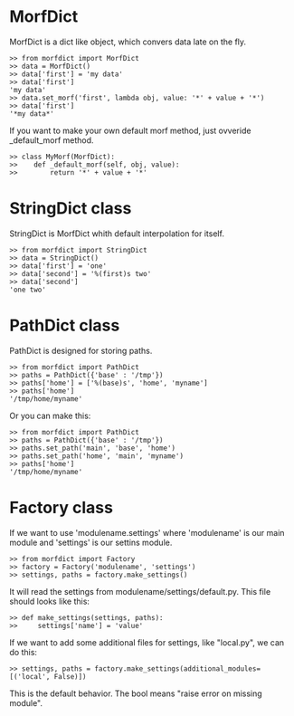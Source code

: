 MorfDict
========

MorfDict is a dict like object, which convers data late on the fly.

    >> from morfdict import MorfDict
    >> data = MorfDict()
    >> data['first'] = 'my data'
    >> data['first']
    'my data'
    >> data.set_morf('first', lambda obj, value: '*' + value + '*')
    >> data['first']
    '*my data*'

If you want to make your own default morf method, just ovveride _default_morf
method.

    >> class MyMorf(MorfDict):
    >>    def _default_morf(self, obj, value):
    >>        return '*' + value + '*'

StringDict class
================
StringDict is MorfDict whith default interpolation for itself.

    >> from morfdict import StringDict
    >> data = StringDict()
    >> data['first'] = 'one'
    >> data['second'] = '%(first)s two'
    >> data['second']
    'one two'

PathDict class
==============
PathDict is designed for storing paths.

    >> from morfdict import PathDict
    >> paths = PathDict({'base' : '/tmp'})
    >> paths['home'] = ['%(base)s', 'home', 'myname']
    >> paths['home']
    '/tmp/home/myname'

Or you can make this:

    >> from morfdict import PathDict
    >> paths = PathDict({'base' : '/tmp'})
    >> paths.set_path('main', 'base', 'home')
    >> paths.set_path('home', 'main', 'myname')
    >> paths['home']
    '/tmp/home/myname'

Factory class
=============

If we want to use 'modulename.settings' where 'modulename' is our main module and
'settings' is our settins module.

    >> from morfdict import Factory
    >> factory = Factory('modulename', 'settings')
    >> settings, paths = factory.make_settings()

It will read the settings from modulename/settings/default.py. This file should
looks like this:

    >> def make_settings(settings, paths):
    >>     settings['name'] = 'value'

If we want to add some additional files for settings, like "local.py", we can do
this:

    >> settings, paths = factory.make_settings(additional_modules=[('local', False)])

This is the default behavior. The bool means "raise error on missing module".
